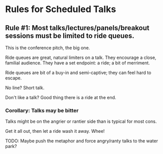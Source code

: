 # Rules for Scheduled Talks

## Rule #1: Most talks/lectures/panels/breakout sessions must be limited to ride queues.

This is the conference pitch, the big one.

Ride queues are great, natural limiters on a talk. They encourage a close,
familial audience. They have a set endpoint: a ride; a bit of merriment.

Ride queues are bit of a buy-in and semi-captive; they can feel hard to
escape.

No line? Short talk.

Don't like a talk? Good thing there is a ride at the end.

### Corollary: Talks may be bitter

Talks might be on the angrier or rantier side than is typical for most
cons.

Get it all out, then let a ride wash it away. Whee!

TODO: Maybe push the metaphor and force angry/ranty talks to the water park?
